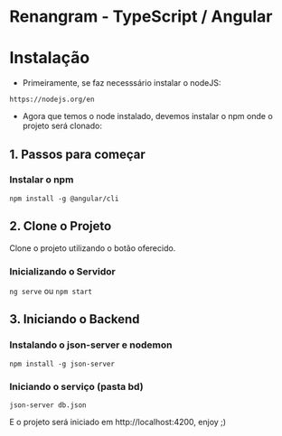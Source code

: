 # Renangram - TypeScript / Angular

# Instalação

- Primeiramente, se faz necesssário instalar o nodeJS:

`https://nodejs.org/en`

- Agora que temos o node instalado, devemos instalar o npm onde o projeto será clonado:

## 1. Passos para começar

### Instalar o npm

`npm install -g @angular/cli`

## 2. Clone o Projeto

Clone o projeto utilizando o botão oferecido.

### Inicializando o Servidor

`ng serve` ou `npm start`

## 3. Iniciando o Backend

### Instalando o json-server e nodemon

`npm install -g json-server`

### Iniciando o serviço (pasta bd)

`json-server db.json`

E o projeto será iniciado em http://localhost:4200, enjoy ;)

